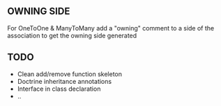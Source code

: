 ## OWNING SIDE ##

For OneToOne & ManyToMany add a "owning" comment to a side of the association to get the owning side generated

## TODO ##

* Clean add/remove function skeleton
* Doctrine inheritance annotations
* Interface in class declaration
* ..